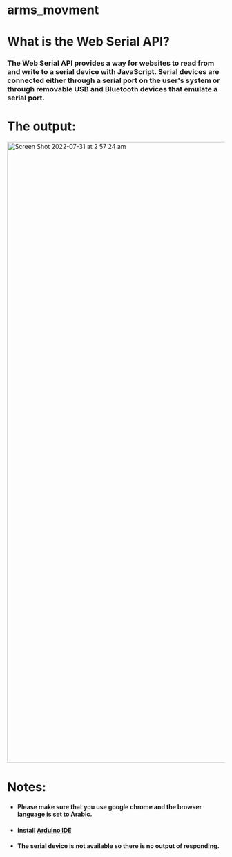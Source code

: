 # arms_movment

# What is the Web Serial API?
### The Web Serial API provides a way for websites to read from and write to a serial device with JavaScript. Serial devices are connected either through a serial port on the user's system or through removable USB and Bluetooth devices that emulate a serial port.


# The output:

<img width="1434" alt="Screen Shot 2022-07-31 at 2 57 24 am" src="https://user-images.githubusercontent.com/98902283/182004329-ffddc4e0-a570-41d4-ba57-0d4b3b2e8329.png">


# Notes:

- ####  Please make sure that you use google chrome and the browser language is set to Arabic.
- ####  Install [Arduino IDE](https://www.arduino.cc/en/software)
- ####  The serial device is not available so there is no output of responding.





